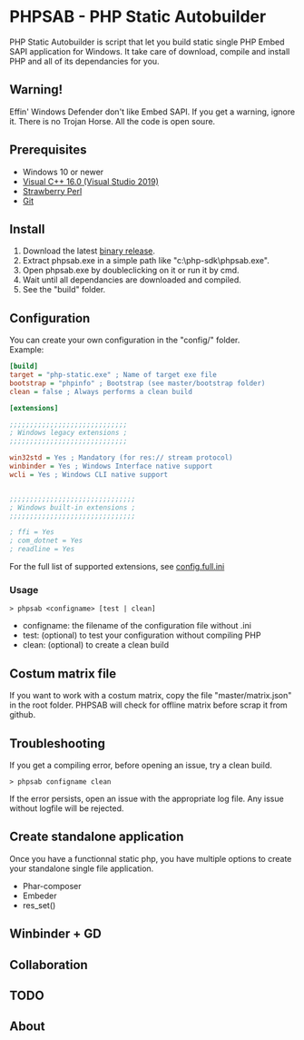 # PHPSAB - PHP Static Autobuilder
PHP Static Autobuilder is script that let you build static single PHP Embed SAPI application for Windows. It take care of download, compile and install PHP and all of its dependancies for you.

## Warning!
Effin' Windows Defender don't like Embed SAPI. If you get a warning, ignore it. There is no Trojan Horse. All the code is open soure.

## Prerequisites
- Windows 10 or newer
- [Visual C++ 16.0 (Visual Studio 2019)](https://visualstudio.microsoft.com/vs/older-downloads/)
- [Strawberry Perl](https://strawberryperl.com/)
- [Git](https://git-scm.com/download/win)

## Install
1.  Download the latest [binary release](https://github.com/ZmotriN/php-static-autobuilder/releases).
2.  Extract phpsab.exe in a simple path like "c:\php-sdk\phpsab.exe".
3.  Open phpsab.exe by doubleclicking on it or run it by cmd.
4.  Wait until all dependancies are downloaded and compiled.
5.  See the "build" folder.

## Configuration
You can create your own configuration in the "config/" folder.\
Example:
```ini
[build]
target = "php-static.exe" ; Name of target exe file
bootstrap = "phpinfo" ; Bootstrap (see master/bootstrap folder)
clean = false ; Always performs a clean build

[extensions]

;;;;;;;;;;;;;;;;;;;;;;;;;;;;;
; Windows legacy extensions ;
;;;;;;;;;;;;;;;;;;;;;;;;;;;;;

win32std = Yes ; Mandatory (for res:// stream protocol)
winbinder = Yes ; Windows Interface native support
wcli = Yes ; Windows CLI native support


;;;;;;;;;;;;;;;;;;;;;;;;;;;;;;;
; Windows built-in extensions ;
;;;;;;;;;;;;;;;;;;;;;;;;;;;;;;;

; ffi = Yes
; com_dotnet = Yes
; readline = Yes
```
For the full list of supported extensions, see [config.full.ini](https://github.com/ZmotriN/php-static-autobuilder/blob/main/config.full.ini)

### Usage
```shell
> phpsab <configname> [test | clean]
```
- configname: the filename of the configuration file without .ini
- test: (optional) to test your configuration without compiling PHP
- clean: (optional) to create a clean build


## Costum matrix file
If you want to work with a costum matrix, copy the file "master/matrix.json" in the root folder. PHPSAB will check for offline matrix before scrap it from github.


## Troubleshooting
If you get a compiling error, before opening an issue, try a clean build.
```shell
> phpsab configname clean
```
If the error persists, open an issue with the appropriate log file. Any issue without logfile will be rejected.

## Create standalone application
Once you have a functionnal static php,  you have multiple options to create your standalone single file application.

- Phar-composer
- Embeder
- res_set()

## Winbinder + GD

## Collaboration

## TODO

## About
